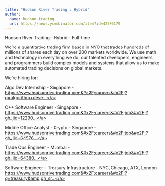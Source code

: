 ```yaml
---
title: "Hudson River Trading : Hybrid"
author:
  name: hudson-trading
  url: https://news.ycombinator.com/item?id=42576179
---
```

Hudson River Trading - Hybrid - Full-time

We’re a quantitative trading firm based in NYC that trades hundreds of millions of shares each day on over 200 markets worldwide. We use math and technology in everything we do; our talented developers, engineers, and programmers build complex models and systems that allow us to make automated trading decisions on global markets.

We’re hiring for:

Algo Dev Internship - Singapore - <a href="https:&#x2F;&#x2F;www.hudsonrivertrading.com&#x2F;careers&#x2F;?q=algorithm+developer+&amp;_offices=Singapore&amp;gh_src=ca07bf8d1us" rel="nofollow">https:&#x2F;&#x2F;www.hudsonrivertrading.com&#x2F;careers&#x2F;?q=algorithm+deve...</a>

C++ Software Engineer - Singapore - <a href="https:&#x2F;&#x2F;www.hudsonrivertrading.com&#x2F;careers&#x2F;job&#x2F;?gh_jid=1229082&amp;req_id=17&amp;gh_src=ca07bf8d1us" rel="nofollow">https:&#x2F;&#x2F;www.hudsonrivertrading.com&#x2F;careers&#x2F;job&#x2F;?gh_jid=12290...</a>

Middle Office Analyst - Crypto - Singapore - <a href="https:&#x2F;&#x2F;www.hudsonrivertrading.com&#x2F;careers&#x2F;job&#x2F;?gh_jid=6457676&amp;req_id=R-000384&amp;gh_src=ca07bf8d1us" rel="nofollow">https:&#x2F;&#x2F;www.hudsonrivertrading.com&#x2F;careers&#x2F;job&#x2F;?gh_jid=64576...</a>

Trade Ops Engineer - Mumbai - <a href="https:&#x2F;&#x2F;www.hudsonrivertrading.com&#x2F;careers&#x2F;job&#x2F;?gh_jid=6438022&amp;req_id=R-000378&amp;gh_src=ca07bf8d1us" rel="nofollow">https:&#x2F;&#x2F;www.hudsonrivertrading.com&#x2F;careers&#x2F;job&#x2F;?gh_jid=64380...</a>

Software Engineer – Treasury Infrastructure - NYC, Chicago, ATX, London - <a href="https:&#x2F;&#x2F;www.hudsonrivertrading.com&#x2F;careers&#x2F;?q=treasury&amp;gh_src=ca07bf8d1us" rel="nofollow">https:&#x2F;&#x2F;www.hudsonrivertrading.com&#x2F;careers&#x2F;?q=treasury&amp;gh_sr...</a>
<JobApplication />
